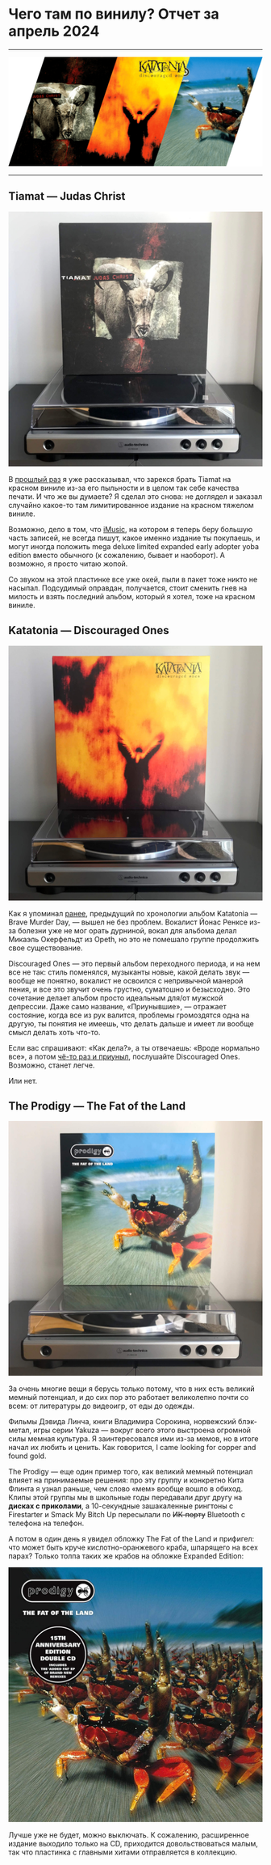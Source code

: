 # Чего там по винилу? Отчет за апрель 2024

***

![](./img/cover.png)

***

## Tiamat — Judas Christ

![](./img/tiamat-judas-christ.jpg)

В [прошлый раз](/2024/03/26/vinyl-report/) я уже рассказывал, что зарекся брать Tiamat на красном виниле из-за его пыльности и в целом так себе качества печати.
И что же вы думаете? 
Я сделал это снова: не доглядел и заказал случайно какое-то там лимитированное издание на красном тяжелом виниле.

Возможно, дело в том, что [iMusic](https://imusic.se), на котором я теперь беру большую часть записей, не всегда пишут, какое именно издание ты покупаешь, и могут иногда положить mega deluxe limited expanded early adopter yoba edition вместо обычного (к сожалению, бывает и наоборот).
А возможно, я просто читаю жопой.

Со звуком на этой пластинке все уже окей, пыли в пакет тоже никто не насыпал. 
Подсудимый оправдан, получается, стоит сменить гнев на милость и взять последний альбом, который я хотел, тоже на красном виниле.

## Katatonia — Discouraged Ones

![](./img/katatonia-discouraged-ones.jpg)

Как я упоминал [ранее](/2024/02/29/vinyl-report/), предыдущий по хронологии альбом Katatonia — Brave Murder Day, — вышел не без проблем.
Вокалист Йонас Ренксе из-за болезни уже не мог орать дурниной, вокал для альбома делал Микаэль Окерфельдт из Opeth, но это не помешало группе продолжить свое существование.

Discouraged Ones — это первый альбом переходного периода, и на нем все не так: стиль поменялся, музыканты новые, какой делать звук — вообще не понятно, вокалист не освоился с непривычной манерой пения, и все это звучит очень грустно, суматошно и безысходно.
Это сочетание делает альбом просто идеальным для/от мужской депрессии.
Даже само название, «Приунывшие», — отражает состояние, когда все из рук валится, проблемы громоздятся одна на другую, ты понятия не имеешь, что делать дальше и имеет ли вообще смысл делать хоть что-то.

Если вас спрашивают: «Как дела?», а ты отвечаешь: «Вроде нормально все», а потом [чё-то раз и приуныл](https://www.youtube.com/watch?v=siAlDSZrtS0), послушайте Discouraged Ones.
Возможно, станет легче.

Или нет.

## The Prodigy — The Fat of the Land

![](./img/the-prodigy-the-fat-of-the-land.jpg)

За очень многие вещи я берусь только потому, что в них есть великий мемный потенциал, и до сих пор это работает великолепно почти со всем: от литературы до видеоигр, от еды до одежды.

Фильмы Дэвида Линча, книги Владимира Сорокина, норвежский блэк-метал, игры серии Yakuza — вокруг всего этого выстроена огромной силы мемная культура.
Я заинтересовался ими из-за мемов, но в итоге начал их любить и ценить. 
Как говорится, I came looking for copper and found gold.

The Prodigy — еще один пример того, как великий мемный потенциал влияет на принимаемые решения: про эту группу и конкретно Кита Флинта я узнал раньше, чем слово «мем» вообще вошло в обиход.
Клипы этой группы мы в школьные годы передавали друг другу на **дисках с приколами**, а 10-секундные зашакаленные рингтоны с Firestarter и Smack My Bitch Up пересылали по <s>ИК-порту</s> Bluetooth с телефона на телефон.

А потом в один день я увидел обложку The Fat of the Land и прифигел: что может быть круче кислотно-оранжевого краба, шпарящего на всех парах?
Только толпа таких же крабов на обложке Expanded Edition:

![](./img/the-prodigy-the-fat-of-the-land-expanded.jpg)

Лучше уже не будет, можно выключать. 
К сожалению, расширенное издание выходило только на CD, приходится довольствоваться малым, так что пластинка с главными хитами отправляется в коллекцию.
